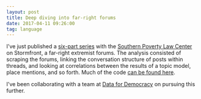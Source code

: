 ```yaml
---
layout: post
title: Deep diving into far-right forums
date: 2017-04-11 09:26:00
tag: language
---
```


I've just published a [six-part series](https://www.splcenter.org/hatewatch/2017/04/03/waning-storm-stormfront-posters-segregated-along-topics-related-race-anti-semitism) with the [Southern Poverty Law Center](https://www.splcenter.org) on Stormfront, a far-right extremist forums. The analysis consisted of scraping the forums, linking the conversation structure of posts within threads, and looking at correlations between the results of a topic model, place mentions, and so forth. Much of the code [can be found here](https://github.com/samzhang111/stormfront-analyses).

I've been collaborating with a team at [Data for Democracy](datafordemocracy.org) on pursuing this further.
